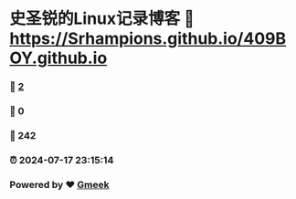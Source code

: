 # 史圣锐的Linux记录博客 :link: https://Srhampions.github.io/409BOY.github.io 
### :page_facing_up: [2](https://Srhampions.github.io/409BOY.github.io/tag.html) 
### :speech_balloon: 0 
### :hibiscus: 242 
### :alarm_clock: 2024-07-17 23:15:14 
### Powered by :heart: [Gmeek](https://github.com/Meekdai/Gmeek)
